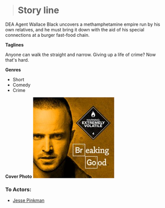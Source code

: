 > # Story line

DEA Agent Wallace Black uncovers a methamphetamine empire run by his own relatives, and he must bring it down with the aid of his special connections at a burger fast-food chain.

**Taglines**

Anyone can walk the straight and narrow. Giving up a life of crime? Now that's hard.

**Genres**

- Short
- Comedy 
- Crime

**Cover Photo**
![Breaking Good](https://github.com/dezGusty/streample-2023/blob/main/image/movies_coverphotos/breaking_good_CoverPhoto.jpg)

### To Actors:

 - [Jesse Pinkman](https://github.com/dezGusty/streample-2023/blob/main/actors/JessePinkman.md)

